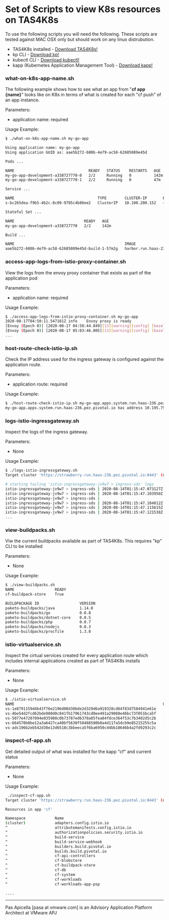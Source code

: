 # Set of Scripts to view K8s resources on TAS4K8s

To use the following scripts you will need the following. These scripts are tested against MAC OSX only but should work on any linux distrubution.

* TAS4K8s installed - [Download TAS4K8s!](https://network.pivotal.io/products/tas-for-kubernetes/)
* kp CLI - [Download kp!](https://network.pivotal.io/products/build-service/)
* kubectl CLI - [Download kubectl!](https://kubernetes.io/docs/tasks/tools/install-kubectl/)
* kapp (Kubernetes Application Management Tool) - [Download kapp!](https://get-kapp.io/)

### what-on-k8s-app-name.sh

The following example shows how to see what an app from "**cf app {name}**" looks like on K8s in terms of what is created for each "cf push" of an app instance.

Parameters:

* application name: required

Usage Example:

```bash
$ ./what-on-k8s-app-name.sh my-go-app

Using application name: my-go-app
Using application GUID as: aae5b272-600b-4e79-ac58-62685089e45d

Pods ...

NAME                                 READY   STATUS    RESTARTS   AGE
my-go-app-development-a338727770-0   2/2     Running   0          142m
my-go-app-development-a338727770-1   2/2     Running   0          47m

Service ...

NAME                                     TYPE        CLUSTER-IP       EXTERNAL-IP   PORT(S)    AGE
s-bc265dea-f9b5-4b2c-8c09-9705c4b86ee2   ClusterIP   10.100.200.152   <none>        8080/TCP   143m

Stateful Set ...

NAME                               READY   AGE
my-go-app-development-a338727770   2/2     142m

Build ...

NAME                                                 IMAGE                                                                                                                                                            SUCCEEDED
aae5b272-600b-4e79-ac58-62685089e45d-build-1-57m2g   harbor.run.haas-236.pez.pivotal.io/tas-app-images/aae5b272-600b-4e79-ac58-62685089e45d@sha256:65ee3bd9d44fd830529080c34b8eb26addf18d8118f96c62500eccfb680e5d84   True
```

### access-app-logs-from-istio-proxy-container.sh

View the logs from the envoy proxy container that exists as part of the application pod

Parameters:

* application name: required
  
Usage Example:

```bash
$ ./access-app-logs-from-istio-proxy-container.sh my-go-app
2020-08-17T04:50:11.547181Z	info	Envoy proxy is ready
[Envoy (Epoch 0)] [2020-08-17 04:58:44.849][13][warning][config] [bazel-out/k8-opt/bin/external/envoy/source/common/config/_virtual_includes/grpc_stream_lib/common/config/grpc_stream.h:91] gRPC config stream closed: 13,
[Envoy (Epoch 0)] [2020-08-17 05:03:46.005][13][warning][config] [bazel-out/k8-opt/bin/external/envoy/source/common/config/_virtual_includes/grpc_stream_lib/common/config/grpc_stream.h:91] gRPC config stream closed: 13,
...

```

### host-route-check-istio-ip.sh

Check the IP address used for the ingress gateway is configured against the application route.

Parameters:

* application route: required
  
Usage Example:

```bash
$ ./host-route-check-istio-ip.sh my-go-app.apps.system.run.haas-236.pez.pivotal.io
my-go-app.apps.system.run.haas-236.pez.pivotal.io has address 10.195.75.155
```

### logs-istio-ingressgateway.sh

Inspect the logs of the ingress gateway. 

Parameters:

* None
  
Usage Example:

```bash
$ ./logs-istio-ingressgateway.sh
Target cluster 'https://strawberry.run.haas-236.pez.pivotal.io:8443' (nodes: ed8a7c50-0b02-4413-b76f-ac4d216f4557, 6+)

# starting tailing 'istio-ingressgateway-jv9w7 > ingress-sds' logs
istio-ingressgateway-jv9w7 > ingress-sds | 2020-08-14T01:15:47.073127Z	warn	secretFetcherLog	failed load server cert/key pair from secret system-registry-credentials: server cert or private key is empty
istio-ingressgateway-jv9w7 > ingress-sds | 2020-08-14T01:15:47.103950Z	info	sdsServiceLog	SDS gRPC server for ingress gateway controller starts, listening on "/var/run/ingress_gateway/sds"
istio-ingressgateway-jv9w7 > ingress-sds |
istio-ingressgateway-jv9w7 > ingress-sds | 2020-08-14T01:15:47.104012Z	info	sdsServiceLog	Start SDS grpc server for ingress gateway proxy
istio-ingressgateway-jv9w7 > ingress-sds | 2020-08-14T01:15:47.115615Z	info	citadel agent monitor has started.
istio-ingressgateway-jv9w7 > ingress-sds | 2020-08-14T01:15:47.121538Z	info	monitor	Monitor server started.
...
```

### view-buildpacks.sh

Viw the current buildpacks available as part of TAS4K8s. This requires "kp" CLI to be installed

Parameters:

* None
  
Usage Example:

```bash
$ ./view-buildpacks.sh
NAME                  READY
cf-buildpack-store    True

BUILDPACKAGE ID                  VERSION
paketo-buildpacks/java           1.14.0
paketo-buildpacks/go             0.0.8
paketo-buildpacks/dotnet-core    0.0.5
paketo-buildpacks/php            0.0.7
paketo-buildpacks/nodejs         0.0.3
paketo-buildpacks/procfile       1.3.8
```

### istio-virtualservice.sh

Inspect the cirtual services created for every application route which includes internal applications created as part of TAS4K8s installs

Parameters:

* None
  
Usage Example:

```bash
$ ./istio-virtualservice.sh
NAME                                                                  GATEWAYS                           HOSTS                                                     AGE
vs-1e8791159d4b43f76e2196d00d30bde2d329d6a919328cd64f83d7584941e61e   [cf-system/istio-ingressgateway]   [search-server.system.run.haas-236.pez.pivotal.io]        3d4h
vs-4be54d2fcd62bde980d0c841fb17961743cd0ee491a29088e46bc73f051bca5f   [cf-system/istio-ingressgateway]   [console.system.run.haas-236.pez.pivotal.io]              3d4h
vs-5077e47207094e035908c0b73787ed6378a85fea84fdce364f53c7b3402d5c2b   [cf-system/istio-ingressgateway]   [invitations.system.run.haas-236.pez.pivotal.io]          3d4h
vs-664570b0be12a3a6427ca40bf5630f58488580b0a4d117a5dcb9e85215255c5a   [cf-system/istio-ingressgateway]   [my-go-app.apps.system.run.haas-236.pez.pivotal.io]       161m
vs-adc196b2eb542d38e13d6518c3bbeeca5f6ba6950c44bb18646b4a2fd9293c2c   [cf-system/istio-ingressgateway]   [test-node-app.apps.system.run.haas-236.pez.pivotal.io]   3d
```

### inspect-cf-app.sh

Get detailed output of what was installed for the kapp "cf" and current status

Parameters:

* None
  
Usage Example:

```bash
 ./inspect-cf-app.sh 
Target cluster 'https://strawberry.run.haas-236.pez.pivotal.io:8443' (nodes: ed8a7c50-0b02-4413-b76f-ac4d216f4557, 6+)

Resources in app 'cf'

Namespace             Name                                                                 Kind                            Owner    Conds.  Rs  Ri         Age  
(cluster)             adapters.config.istio.io                                             CustomResourceDefinition        kapp     2/2 t   ok  -          3d  
^                     attributemanifests.config.istio.io                                   CustomResourceDefinition        kapp     2/2 t   ok  -          3d  
^                     authorizationpolicies.security.istio.io                              CustomResourceDefinition        kapp     2/2 t   ok  -          3d  
^                     build-service                                                        Namespace                       kapp     -       ok  -          3d  
^                     build-service-webhook                                                MutatingWebhookConfiguration    kapp     -       ok  -          3d  
^                     builders.build.pivotal.io                                            CustomResourceDefinition        kapp     2/2 t   ok  -          3d  
^                     builds.build.pivotal.io                                              CustomResourceDefinition        kapp     2/2 t   ok  -          3d  
^                     cf-api-controllers                                                   ClusterRole                     kapp     -       ok  -          3d  
^                     cf-blobstore                                                         Namespace                       kapp     -       ok  -          3d  
^                     cf-buildpack-store                                                   Store                           kapp     1/1 t   ok  -          3d  
^                     cf-db                                                                Namespace                       kapp     -       ok  -          3d  
^                     cf-system                                                            Namespace                       kapp     -       ok  -          3d  
^                     cf-workloads                                                         Namespace                       kapp     -       ok  -          3d  
^                     cf-workloads-app-psp                                                 PodSecurityPolicy               kapp     -       ok  -          3d  

....

```

<hr size="2" />
Pas Apicella [pasa at vmware.com] is an Advisory Application Platform Architect at VMware APJ
